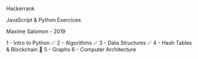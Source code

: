Hackerrank

JavaScript & Python Exercices

Maxime Salomon - 2019

1 - Intro to Python ✅
2 - Algorithms ✅
3 - Data Structures ✅
4 - Hash Tables & Blockchain 🚧
5 - Graphs
6 - Computer Architecture